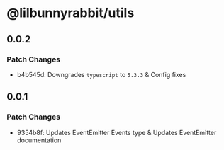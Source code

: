 # @lilbunnyrabbit/utils

## 0.0.2

### Patch Changes

- b4b545d: Downgrades `typescript` to `5.3.3` & Config fixes

## 0.0.1

### Patch Changes

- 9354b8f: Updates EventEmitter Events type & Updates EventEmitter documentation
